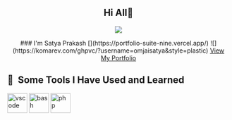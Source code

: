 <!-- ### Hi there -->

<h2 align="center">Hi All👋</h2>

<p align="center">
  <img src="https://capsule-render.vercel.app/api?type=venom&color=gradient&height=300&section=header&text=Satya%20Prakash&desc=I'm%20Developer&animation=twinkling&fontSize=50" />
</p>


<div align="center">
### I'm Satya Prakash [](https://portfolio-suite-nine.vercel.app/)
![](https://komarev.com/ghpvc/?username=omjaisatya&style=plastic)
  <a href="https://portfolio-suite-nine.vercel.app/" target="_blank">View My Portfolio</a>
</div>


<h2> 🚀 &nbsp;Some Tools I Have Used and Learned</h2>
<p align="left">
<img src="https://cdn.jsdelivr.net/gh/devicons/devicon/icons/vscode/vscode-original.svg" alt="vscode" width="45" height="45"/>
<img src="https://cdn.jsdelivr.net/gh/devicons/devicon/icons/bash/bash-original.svg" alt="bash" width="45" height="45"/>
<img src="https://cdn.jsdelivr.net/gh/devicons/devicon/icons/php/php-original.svg" alt="php" width="45" height="45"/>
</p>


<!--
**omjaisatya/omjaisatya** is a ✨ _special_ ✨ repository because its `README.md` (this file) appears on your GitHub profile.

Here are some ideas to get you started:

- 🔭 I’m currently working on ...
- 🌱 I’m currently learning ...
- 👯 I’m looking to collaborate on ...
- 🤔 I’m looking for help with ...
- 💬 Ask me about ...
- 📫 How to reach me: ...
- 😄 Pronouns: ...
- ⚡ Fun fact: ...
-->
